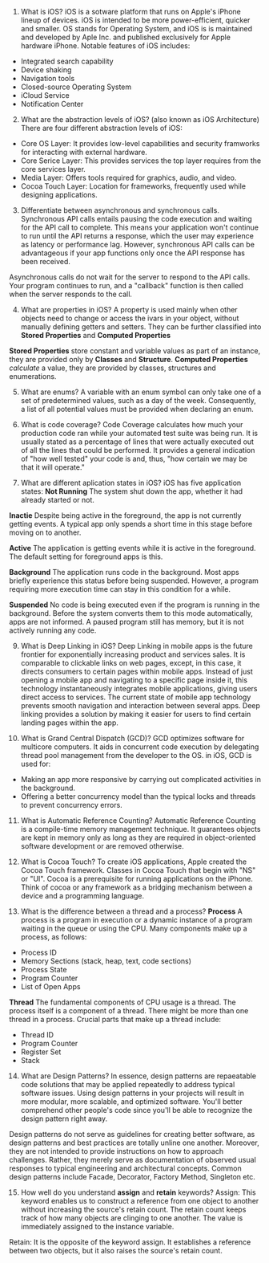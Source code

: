 1. What is iOS?
iOS is a sotware platform that runs on Apple's iPhone lineup of devices. iOS is intended to be more power-efficient, quicker and smaller. OS stands for Operating System, and iOS is is maintained and developed by Aple Inc. and published exclusively for Apple hardware iPhone.
Notable features of iOS includes:
 - Integrated search capability
 - Device shaking
 - Navigation tools
 - Closed-source Operating System
 - iCloud Service
 - Notification Center

2. What are the abstraction levels of iOS? (also known as iOS Architecture)
There are four different abstraction levels of iOS:

 - Core OS Layer: It provides low-level capabilities and security framworks for interacting with external hardware.
 - Core Serice Layer: This provides services the top layer requires from the core services layer.
 - Media Layer: Offers tools required for graphics, audio, and video.
 - Cocoa Touch Layer: Location for frameworks, frequently used while designing applications.

 3. Differentiate between asynchronous and synchronous calls.
 Synchronous API calls entails pausing the code execution and waiting for the API call to complete. This means your application won't continue to run until the API returns a response, which the user may experience as latency or performance lag. However, synchronous API calls can be advantageous if your app functions only once the API response has been received.

 Asynchronous calls do not wait for the server to respond to the API calls. Your program continues to run, and a "callback" function is then called when the server responds to the call.

 4. What are properties in iOS?
 A property is used mainly when other objects need to change or access the ivars in your object, without manually defining getters and setters. They can be further classified into **Stored Properties** and **Computed Properties**

**Stored Properties** store constant and variable values as part of an instance, they are provided only by **Classes** and **Structure**.
**Computed Properties** _calculate_ a value, they are provided by classes, structures and enumerations.

5. What are enums?
A variable with an enum symbol can only take one of a set of predetermined values, such as a day of the week. Consequently, a list of all potential values must be provided when declaring an enum.

7. What is code coverage?
Code Coverage calculates how much your production code ran while your automated test suite was being run. It is usually stated as a percentage of lines that were actually executed out of all the lines that could be performed. It provides a general indication of "how well tested" your code is and, thus, "how certain we may be that it will operate."

8. What are different aplication states in iOS?
iOS has five application states:
**Not Running**
The system shut down the app, whether it had already started or not.

**Inactie**
Despite being active in the foreground, the app is not currently getting events. A typical app only spends a short time in this stage before moving on to another.

**Active**
The application is getting events while it is active in the foreground. The default setting for foreground apps is this.

**Background**
The application runs code in the background. Most apps briefly experience this status before being suspended. However, a program requiring more execution time can stay in this condition for a while.

**Suspended**
No code is being executed even if the program is running in the background. Before the system converts them to this mode automatically, apps are not informed. A paused program still has memory, but it is not actively running any code.

9. What is Deep Linking in iOS?
Deep Linking in mobile apps is the future frontier for exponentially increasing product and services sales. It is comparable to clickable links on web pages, except, in this case, it directs consumers to certain pages within mobile apps. Instead of just opening a mobile app and navigating to a specific page inside it, this technology instantaneously integrates mobile applications, giving users direct access to services.
The current state of mobile app technology prevents smooth navigation and interaction between several apps. Deep linking provides a solution by making it easier for users to find certain landing pages within the app.

10. What is Grand Central Dispatch (GCD)?
GCD optimizes software for multicore computers. It aids in concurrent code execution by delegating thread pool management from the developer to the OS.
in iOS, GCD is used for:
 - Making an app more responsive by carrying out complicated activities in the background.
 - Offering a better concurrency model than the typical locks and threads to prevent concurrency errors.

11. What is Automatic Reference Counting?
Automatic Reference Counting is a compile-time memory management technique. It guarantees objects are kept in memory only as long as they are required in object-oriented software development or are removed otherwise.

12. What is Cocoa Touch?
To create iOS applications, Apple created the Cocoa Touch framework. Classes in Cocoa Touch that begin with "NS" or "UI". Cocoa is a prerequisite for running applications on the iPhone. Think of cocoa or any framework as a bridging mechanism between a device and a programming language.

13. What is the difference between a thread and a process?
**Process**
A process is a program in execution or a dynamic instance of a program waiting in the queue or using the CPU. Many components make up a process, as follows:
 - Process ID
 - Memory Sections (stack, heap, text, code sections)
 - Process State
 - Program Counter
 - List of Open Apps

**Thread**
The fundamental components of CPU usage is a thread. The process itself is a component of a thread. There might be more than one thread in a process. Crucial parts that make up a thread include:
 - Thread ID
 - Program Counter
 - Register Set
 - Stack

 14. What are Design Patterns?
 In essence, design patterns are repaeatable code solutions that may be applied repeatedly to address typical software issues. Using design patterns in your projects will result in more modular, more scalable, and optimized software. You'll better comprehend other people's code since you'll be able to recognize the design pattern right away.

Design patterns do not serve as guidelines for creating better software, as design patterns and best practices are totally unline one another. Moreover, they are not intended to provide instructions on how to approach challenges. Rather, they merely serve as documentation of observed usual responses to typical engineering and architectural concepts. Common design patterns include Facade, Decorator, Factory Method, Singleton etc.

15. How well do you understand **assign** and **retain** keywords?
Assign: This keyword enables us to construct a reference from one object to another without increasing the source's retain count. The retain count keeps track of how many objects are clinging to one another. The value is immediately assigned to the instance variable.

Retain: It is the opposite of the keyword assign. It establishes a reference between two objects, but it also raises the source's retain count.